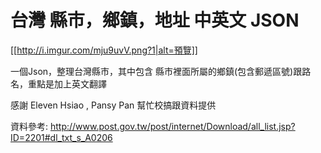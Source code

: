# 台灣 縣市，鄉鎮，地址 中英文 JSON

[[http://i.imgur.com/mju9uvV.png?1|alt=預覽]]

一個Json，整理台灣縣市，其中包含 縣市裡面所屬的鄉鎮(包含郵遞區號)跟路名，重點是加上英文翻譯

感謝 Eleven Hsiao , Pansy Pan 幫忙校搞跟資料提供

資料參考:
http://www.post.gov.tw/post/internet/Download/all_list.jsp?ID=2201#dl_txt_s_A0206

